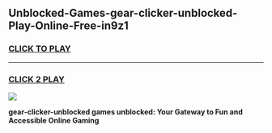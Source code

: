 
## Unblocked-Games-gear-clicker-unblocked-Play-Online-Free-in9z1
<h3>
<a href="https://premium76.site?title=gear-clicker-unblocked&ref=26A">CLICK TO PLAY</a></h3>
<hr>

<h3>
<a href="https://premium76.site?title=gear-clicker-unblocked&ref=26A">CLICK 2 PLAY</a>
  
</h3>

<a href="https://premium76.site?title=gear-clicker-unblocked&ref=26A"><img src="https://clearcache.store/games.png"></a>


**gear-clicker-unblocked games unblocked: Your Gateway to Fun and Accessible Online Gaming**

